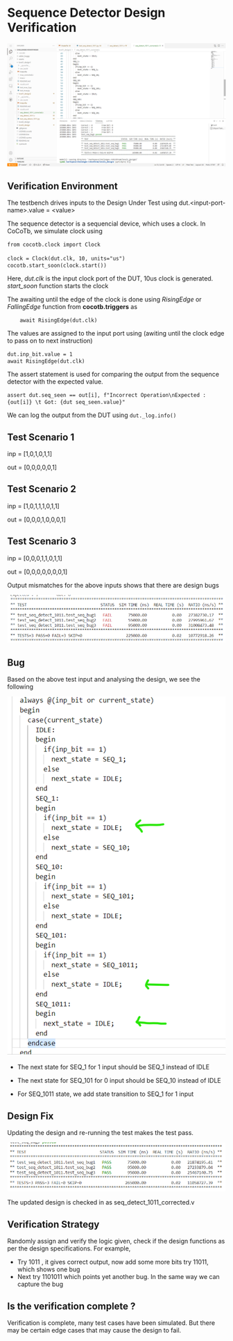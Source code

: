 # Sequence Detector Design Verification


![](../assets/seq_dectect_workspace.png)

## Verification Environment
The testbench drives inputs to the Design Under Test using dut.&lt;input-port-name&gt;.value = &lt;value&gt;

The sequence detector is a sequencial device, which uses a clock.
In CoCoTb, we simulate clock using
```
from cocotb.clock import Clock

clock = Clock(dut.clk, 10, units="us")  
cocotb.start_soon(clock.start())    
```
Here, *dut.clk* is the input clock port of the DUT, 10us clock is generated. *start_soon* function starts the clock


The awaiting until the edge of the clock is done using *RisingEdge* or  *FallingEdge* function from **cocotb.triggers** as
```
    await RisingEdge(dut.clk)
```

The values are assigned to the input port using (awiting until the clock edge to pass on to next instruction)
```
dut.inp_bit.value = 1
await RisingEdge(dut.clk)
```

The assert statement is used for comparing the output from the sequence detector with the expected value.

```
assert dut.seq_seen == out[i], f"Incorrect Operation\nExpected : {out[i]} \t Got: {dut seq_seen.value}"
```

We can log the output from the DUT using `dut._log.info()` 


## Test Scenario 1
inp = [1,0,1,0,1,1]

out = [0,0,0,0,0,1]

## Test Scenario 2
inp = [1,0,1,1,1,0,1,1]

out = [0,0,0,1,0,0,0,1]

## Test Scenario 3
inp = [0,0,0,1,1,0,1,1]

out = [0,0,0,0,0,0,0,1]

Output mismatches for the above inputs shows that there are design bugs

![](../assets/seq_detect_fail.png)

## Bug
Based on the above test input and analysing the design, we see the following

![](../assets/seq_detect_bug.png)

- The next state for SEQ_1 for 1 input should be SEQ_1 instead of IDLE

- The next state for SEQ_101 for 0 input should be SEQ_10 instead of IDLE

- For SEQ_1011 state, we add state transition to SEQ_1 for 1 input

## Design Fix
Updating the design and re-running the test makes the test pass.

![](../assets/seq_detect_pass.png)

The updated design is checked in as seq_detect_1011_corrected.v

## Verification Strategy
Randomly assign and verify the logic given, check if the design functions as per the design specifications. For example, 
- Try 1011 , it gives correct output, now add some more bits 
try 11011, which shows one bug
- Next try 1101011 which points yet another bug. In the same way we can capture the bug

## Is the verification complete ?
 Verification is complete, many test cases have been simulated. But there may be certain edge cases that may cause the design to fail.